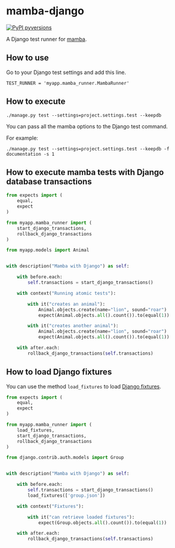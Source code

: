 # mamba-django


[![PyPI pyversions](https://img.shields.io/badge/python-_3.x-blue.svg)]((https://pypi.python.org/pypi/mamba-django/))

A Django test runner for [mamba](https://github.com/nestorsalceda/mamba).


## How to use

Go to your Django test settings and add this line.

```
TEST_RUNNER = 'myapp.mamba_runner.MambaRunner'
```

## How to execute

```
./manage.py test --settings=project.settings.test --keepdb
```

You can pass all the mamba options to the Django test command.

For example:

```
./manage.py test --settings=project.settings.test --keepdb -f documentation -s 1
```

## How to execute mamba tests with Django database transactions

```python
from expects import (
    equal,
    expect
)

from myapp.mamba_runner import (
    start_django_transactions,
    rollback_django_transactions
)

from myapp.models import Animal


with description("Mamba with Django") as self:

    with before.each:
        self.transactions = start_django_transactions()

    with context("Running atomic tests"):

        with it("creates an animal"):
            Animal.objects.create(name="lion", sound="roar")
            expect(Animal.objects.all().count()).to(equal(1))

        with it("creates another animal"):
            Animal.objects.create(name="lion", sound="roar")
            expect(Animal.objects.all().count()).to(equal(1))

    with after.each:
        rollback_django_transactions(self.transactions)
```

## How to load Django fixtures

You can use the method `load_fixtures` to load [Django fixtures](https://docs.djangoproject.com/en/3.0/ref/django-admin/#what-s-a-fixture).


```python
from expects import (
    equal,
    expect
)

from myapp.mamba_runner import (
    load_fixtures,
    start_django_transactions,
    rollback_django_transactions
)

from django.contrib.auth.models import Group


with description("Mamba with Django") as self:

    with before.each:
        self.transactions = start_django_transactions()
        load_fixtures(['group.json'])

    with context("Fixtures"):

        with it("can retrieve loaded fixtures"):
            expect(Group.objects.all().count()).to(equal(1))

    with after.each:
        rollback_django_transactions(self.transactions)
```
